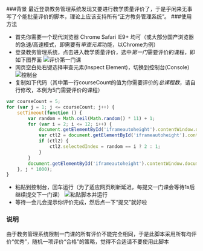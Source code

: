 ###背景
最近登录教务管理系统发现又要进行教学质量评价了，于是乎闲来无事写了个能批量评价的脚本，理论上应该支持所有“正方教务管理系统”。
###使用方法
* 首先你需要一个现代浏览器 Chrome Safari IE9+ 均可（或大部分国产浏览器的急速/高速模式，即需要有*审查元素*功能，以Chrome为例）
* 登录教务管理系统，点击进入教学质量评价，选中*第一门*需要评价的课程，即如下图界面
![评价第一门课](https://raw.githubusercontent.com/troy351/Zhengfang-Evaluation/master/images/first_course.jpg)
* 网页空白处右键选择审查元素(Inspect Element)，切换到控制台(Console)
![控制台](https://raw.githubusercontent.com/troy351/Zhengfang-Evaluation/master/images/console.jpg)
* 复制如下代码（其中第一行courseCount的值为你需要评价的*总课程数*，请自行修改，本例为5门需要评价的课程）

```javascript
var courseCount = 5;
for (var j = 1; j <= courseCount; j++) {
    setTimeout(function () {
        var random = Math.ceil(Math.random() * 11) + 1;
        for (var i = 2; i <= 12; i++) {
            document.getElementById('iframeautoheight').contentWindow.document.getElementById('DataGrid1__ctl' + i + '_JS1').selectedIndex = random == i ? 2 : 1;
            var ctl2 = document.getElementById('iframeautoheight').contentWindow.document.getElementById('DataGrid1__ctl' + i + '_JS2');
            if (ctl2) {
                ctl2.selectedIndex = random == i ? 2 : 1;
            }
        }
        document.getElementById('iframeautoheight').contentWindow.document.getElementById('Button1').click();
    }, j * 1000);
}
```

* 粘贴到控制台，回车运行（为了适应网页刷新延迟，每提交一门课会等待1s后继续提交下一门课）
![粘贴脚本并运行](https://raw.githubusercontent.com/troy351/Zhengfang-Evaluation/master/images/script.jpg)
* 等待一会儿会提示你评价完成，然后点一下“提交”就好啦

### 说明
由于教务管理系统限制一门课的所有评价不能完全相同，于是此脚本采用所有均评价“优秀”，随机一项评价“合格”的策略，觉得不合适请不要使用此脚本

